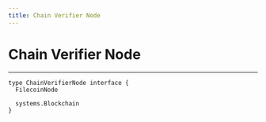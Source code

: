 ```yaml
---
title: Chain Verifier Node
---
```


# Chain Verifier Node
---

```
type ChainVerifierNode interface {
  FilecoinNode

  systems.Blockchain
}
```
